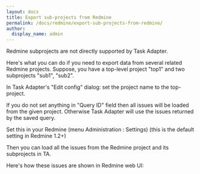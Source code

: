 ```yaml
---
layout: docs
title: Export sub-projects from Redmine
permalink: /docs/redmine/export-sub-projects-from-redmine/
author:
  display_name: admin
---
```


Redmine subprojects are not directly supported by Task Adapter.

Here's what you can do if you need to export data from several related Redmine projects. Suppose, you have a top-level project "top1" and two subprojects "sub1", "sub2".
<p>In Task Adapter's "Edit config" dialog: set the project name to the top-project.</p>
<div>If you do not set anything in "Query ID" field then all issues will be loaded from the given project. Otherwise Task Adapter will use the issues returned by the saved query.</div>
<p>Set this in your Redmine (menu Administration : Settings) (this is the default setting in Redmine 1.2+)</p>
<div><img src="http://www.taskadapter.com/wp-content/uploads/2012/05/redmine_admin_show_issues_subprojects.png" alt="" /></div>

<div>Then you can load all the issues from the Redmine project and its subprojects in TA.</div>
<p>Here's how these issues are shown in Redmine web UI:</p>
<p><img src="http://www.taskadapter.com/wp-content/uploads/2012/05/redmine_webui_issues_in_subprojects.png" alt=""/></p>

